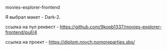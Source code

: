 movies-explorer-frontend

Я выбрал макет - Dark-2.

ссылка на пул реквест - https://github.com/9kopb1337/movies-explorer-frontend/pull/4

ссылка на проект - https://diplom.novch.nomoreparties.sbs/
